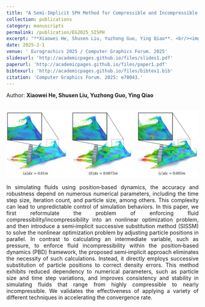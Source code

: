 ```yaml
---
title: "A Semi-Implicit SPH Method for Compressible and Incompressible Flows with Convergence Guarantees"
collection: publications
category: manuscripts
permalink: /publication/EG2025_SISPH
excerpt: "**Xiaowei He, Shusen Liu, Yuzhong Guo, Ying Qiao**. <br/><img src='/images/EG2025_SISPH.png'>"
date: 2025-2-1
venue: ' Eurograchics 2025 / Computer Graphics Forum. 2025'
slidesurl: 'http://academicpages.github.io/files/slides1.pdf'
paperurl: 'http://academicpages.github.io/files/paper1.pdf'
bibtexurl: 'http://academicpages.github.io/files/bibtex1.bib'
citation: 'Computer Graphics Forum. 2025: e70043.'
---
```

Author: **Xiaowei He, Shusen Liu, Yuzhong Guo, Ying Qiao**

<br/><img src='/images/EG2025_SISPH.png'>

<p style="text-align: justify;">
In simulating fluids using position‐based dynamics, the accuracy and robustness depend on numerous numerical parameters, including the time step size, iteration count, and particle size, among others. This complexity can lead to unpredictable control of simulation behaviors. In this paper, we first reformulate the problem of enforcing fluid compressibility/incompressibility into an nonlinear optimization problem, and then introduce a semi‐implicit successive substitution method (SISSM) to solve the nonlinear optimization problem by adjusting particle positions in parallel. In contrast to calculating an intermediate variable, such as pressure, to enforce fluid incompressibility within the position‐based dynamics (PBD) framework, the proposed semi‐implicit approach eliminates the necessity of such calculations. Instead, it directly employs successive substitution of particle positions to correct density errors. This method exhibits reduced dependency to numerical parameters, such as particle size and time step variations, and improves consistency and stability in simulating fluids that range from highly compressible to nearly incompressible. We validates the effectiveness of applying a variety of different techniques in accelerating the convergence rate.
</p>